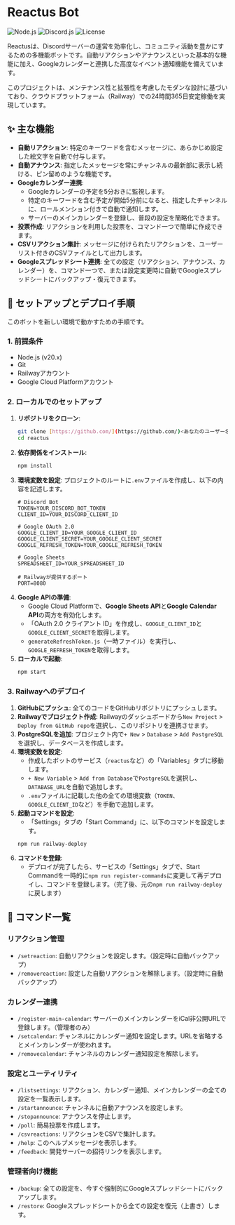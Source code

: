# Reactus Bot

![Node.js](https://img.shields.io/badge/node-20.x-green.svg)
![Discord.js](https://img.shields.io/badge/discord.js-v14-blue.svg)
![License](https://img.shields.io/badge/license-ISC-lightgrey.svg)

Reactusは、Discordサーバーの運営を効率化し、コミュニティ活動を豊かにするための多機能ボットです。自動リアクションやアナウンスといった基本的な機能に加え、Googleカレンダーと連携した高度なイベント通知機能を備えています。

このプロジェクトは、メンテナンス性と拡張性を考慮したモダンな設計に基づいており、クラウドプラットフォーム（Railway）での24時間365日安定稼働を実現しています。

## ✨ 主な機能

-   **自動リアクション**: 特定のキーワードを含むメッセージに、あらかじめ設定した絵文字を自動で付与します。
-   **自動アナウンス**: 指定したメッセージを常にチャンネルの最新部に表示し続ける、ピン留めのような機能です。
-   **Googleカレンダー連携**:
    -   Googleカレンダーの予定を5分おきに監視します。
    -   特定のキーワードを含む予定が開始5分前になると、指定したチャンネルに、ロールメンション付きで自動で通知します。
    -   サーバーのメインカレンダーを登録し、普段の設定を簡略化できます。
-   **投票作成**: リアクションを利用した投票を、コマンド一つで簡単に作成できます。
-   **CSVリアクション集計**: メッセージに付けられたリアクションを、ユーザーリスト付きのCSVファイルとして出力します。
-   **Googleスプレッドシート連携**: 全ての設定（リアクション、アナウンス、カレンダー）を、コマンド一つで、または設定変更時に自動でGoogleスプレッドシートにバックアップ・復元できます。

## 🚀 セットアップとデプロイ手順

このボットを新しい環境で動かすための手順です。

### 1. 前提条件
-   Node.js (v20.x)
-   Git
-   Railwayアカウント
-   Google Cloud Platformアカウント

### 2. ローカルでのセットアップ
1.  **リポジトリをクローン**:
    ```bash
    git clone [https://github.com/](https://github.com/)<あなたのユーザー名>/reactus.git
    cd reactus
    ```
2.  **依存関係をインストール**:
    ```bash
    npm install
    ```
3.  **環境変数を設定**:
    プロジェクトのルートに`.env`ファイルを作成し、以下の内容を記述します。
    ```env
    # Discord Bot
    TOKEN=YOUR_DISCORD_BOT_TOKEN
    CLIENT_ID=YOUR_DISCORD_CLIENT_ID

    # Google OAuth 2.0
    GOOGLE_CLIENT_ID=YOUR_GOOGLE_CLIENT_ID
    GOOGLE_CLIENT_SECRET=YOUR_GOOGLE_CLIENT_SECRET
    GOOGLE_REFRESH_TOKEN=YOUR_GOOGLE_REFRESH_TOKEN

    # Google Sheets
    SPREADSHEET_ID=YOUR_SPREADSHEET_ID
    
    # Railwayが提供するポート
    PORT=8080 
    ```
4.  **Google APIの準備**:
    -   Google Cloud Platformで、**Google Sheets API**と**Google Calendar API**の両方を有効化します。
    -   「OAuth 2.0 クライアント ID」を作成し、`GOOGLE_CLIENT_ID`と`GOOGLE_CLIENT_SECRET`を取得します。
    -   `generateRefreshToken.js`（一時ファイル）を実行し、`GOOGLE_REFRESH_TOKEN`を取得します。
5.  **ローカルで起動**:
    ```bash
    npm start
    ```

### 3. Railwayへのデプロイ
1.  **GitHubにプッシュ**: 全てのコードをGitHubリポジトリにプッシュします。
2.  **Railwayでプロジェクト作成**: Railwayのダッシュボードから`New Project` > `Deploy from GitHub repo`を選択し、このリポジトリを連携させます。
3.  **PostgreSQLを追加**: プロジェクト内で`+ New` > `Database` > `Add PostgreSQL`を選択し、データベースを作成します。
4.  **環境変数を設定**:
    -   作成したボットのサービス（`reactus`など）の「Variables」タブに移動します。
    -   `+ New Variable` > `Add from Database`で`PostgreSQL`を選択し、`DATABASE_URL`を自動で追加します。
    -   `.env`ファイルに記載した他の全ての環境変数（`TOKEN`、`GOOGLE_CLIENT_ID`など）を手動で追加します。
5.  **起動コマンドを設定**:
    -   「Settings」タブの「Start Command」に、以下のコマンドを設定します。
    ```
    npm run railway-deploy
    ```
6.  **コマンドを登録**:
    -   デプロイが完了したら、サービスの「Settings」タブで、Start Commandを一時的に`npm run register-commands`に変更して再デプロイし、コマンドを登録します。（完了後、元の`npm run railway-deploy`に戻します）

## 🤖 コマンド一覧

### リアクション管理
-   `/setreaction`: 自動リアクションを設定します。（設定時に自動バックアップ）
-   `/removereaction`: 設定した自動リアクションを解除します。（設定時に自動バックアップ）

### カレンダー連携
-   `/register-main-calendar`: サーバーのメインカレンダーをiCal非公開URLで登録します。（管理者のみ）
-   `/setcalendar`: チャンネルにカレンダー通知を設定します。URLを省略するとメインカレンダーが使われます。
-   `/removecalendar`: チャンネルのカレンダー通知設定を解除します。

### 設定とユーティリティ
-   `/listsettings`: リアクション、カレンダー通知、メインカレンダーの全ての設定を一覧表示します。
-   `/startannounce`: チャンネルに自動アナウンスを設定します。
-   `/stopannounce`: アナウンスを停止します。
-   `/poll`: 簡易投票を作成します。
-   `/csvreactions`: リアクションをCSVで集計します。
-   `/help`: このヘルプメッセージを表示します。
-   `/feedback`: 開発サーバーの招待リンクを表示します。

### 管理者向け機能
-   `/backup`: 全ての設定を、今すぐ強制的にGoogleスプレッドシートにバックアップします。
-   `/restore`: Googleスプレッドシートから全ての設定を復元（上書き）します。